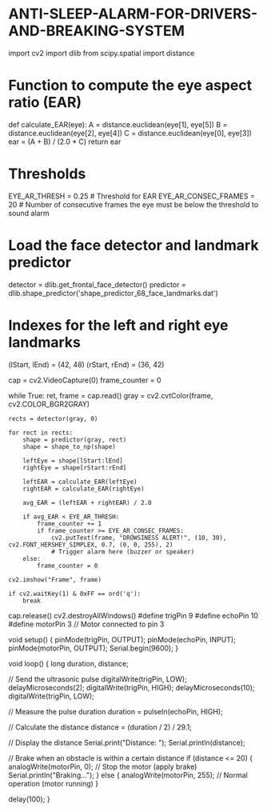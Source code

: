 # ANTI-SLEEP-ALARM-FOR-DRIVERS-AND-BREAKING-SYSTEM
import cv2
import dlib
from scipy.spatial import distance

# Function to compute the eye aspect ratio (EAR)
def calculate_EAR(eye):
    A = distance.euclidean(eye[1], eye[5])
    B = distance.euclidean(eye[2], eye[4])
    C = distance.euclidean(eye[0], eye[3])
    ear = (A + B) / (2.0 * C)
    return ear

# Thresholds
EYE_AR_THRESH = 0.25  # Threshold for EAR
EYE_AR_CONSEC_FRAMES = 20  # Number of consecutive frames the eye must be below the threshold to sound alarm

# Load the face detector and landmark predictor
detector = dlib.get_frontal_face_detector()
predictor = dlib.shape_predictor('shape_predictor_68_face_landmarks.dat')

# Indexes for the left and right eye landmarks
(lStart, lEnd) = (42, 48)
(rStart, rEnd) = (36, 42)

cap = cv2.VideoCapture(0)
frame_counter = 0

while True:
    ret, frame = cap.read()
    gray = cv2.cvtColor(frame, cv2.COLOR_BGR2GRAY)

    rects = detector(gray, 0)

    for rect in rects:
        shape = predictor(gray, rect)
        shape = shape_to_np(shape)

        leftEye = shape[lStart:lEnd]
        rightEye = shape[rStart:rEnd]

        leftEAR = calculate_EAR(leftEye)
        rightEAR = calculate_EAR(rightEye)

        avg_EAR = (leftEAR + rightEAR) / 2.0

        if avg_EAR < EYE_AR_THRESH:
            frame_counter += 1
            if frame_counter >= EYE_AR_CONSEC_FRAMES:
                cv2.putText(frame, "DROWSINESS ALERT!", (10, 30), cv2.FONT_HERSHEY_SIMPLEX, 0.7, (0, 0, 255), 2)
                # Trigger alarm here (buzzer or speaker)
        else:
            frame_counter = 0

    cv2.imshow("Frame", frame)

    if cv2.waitKey(1) & 0xFF == ord('q'):
        break

cap.release()
cv2.destroyAllWindows()
#define trigPin 9
#define echoPin 10
#define motorPin 3  // Motor connected to pin 3

void setup() {
  pinMode(trigPin, OUTPUT);
  pinMode(echoPin, INPUT);
  pinMode(motorPin, OUTPUT);
  Serial.begin(9600);
}

void loop() {
  long duration, distance;
  
  // Send the ultrasonic pulse
  digitalWrite(trigPin, LOW);
  delayMicroseconds(2);
  digitalWrite(trigPin, HIGH);
  delayMicroseconds(10);
  digitalWrite(trigPin, LOW);
  
  // Measure the pulse duration
  duration = pulseIn(echoPin, HIGH);
  
  // Calculate the distance
  distance = (duration / 2) / 29.1;
  
  // Display the distance
  Serial.print("Distance: ");
  Serial.println(distance);
  
  // Brake when an obstacle is within a certain distance
  if (distance <= 20) {
    analogWrite(motorPin, 0);  // Stop the motor (apply brake)
    Serial.println("Braking...");
  } else {
    analogWrite(motorPin, 255);  // Normal operation (motor running)
  }
  
  delay(100);
}
